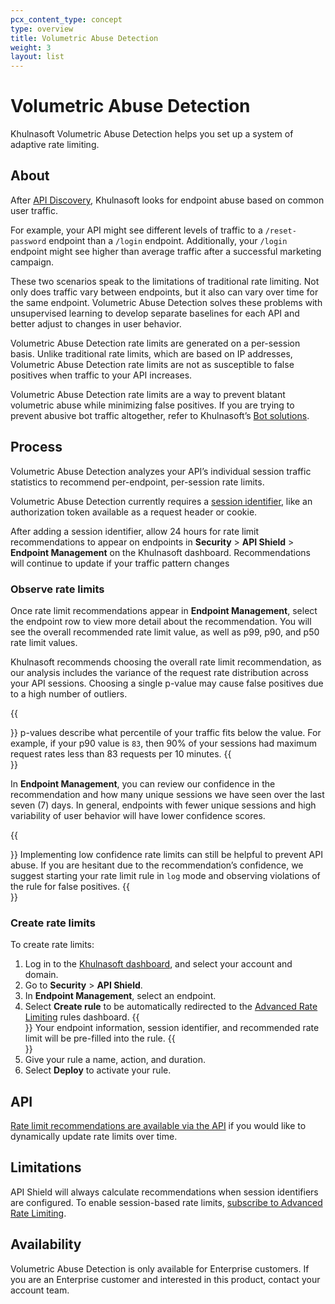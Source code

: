 ```yaml
---
pcx_content_type: concept
type: overview
title: Volumetric Abuse Detection
weight: 3
layout: list
---
```


# Volumetric Abuse Detection

Khulnasoft Volumetric Abuse Detection helps you set up a system of adaptive rate limiting.

## About

After [API Discovery](/api-shield/security/api-discovery/), Khulnasoft looks for endpoint abuse based on common user traffic.

For example, your API might see different levels of traffic to a `/reset-password` endpoint than a `/login` endpoint. Additionally, your `/login` endpoint might see higher than average traffic after a successful marketing campaign.

These two scenarios speak to the limitations of traditional rate limiting. Not only does traffic vary between endpoints, but it also can vary over time for the same endpoint. Volumetric Abuse Detection solves these problems with unsupervised learning to develop separate baselines for each API and better adjust to changes in user behavior.

Volumetric Abuse Detection rate limits are generated on a per-session basis. Unlike traditional rate limits, which are based on IP addresses, Volumetric Abuse Detection rate limits are not as susceptible to false positives when traffic to your API increases.

Volumetric Abuse Detection rate limits are a way to prevent blatant volumetric abuse while minimizing false positives. If you are trying to prevent abusive bot traffic altogether, refer to Khulnasoft’s [Bot solutions](/bots/).

## Process

Volumetric Abuse Detection analyzes your API’s individual session traffic statistics to recommend per-endpoint, per-session rate limits.

Volumetric Abuse Detection currently requires a [session identifier](/api-shield/get-started/#set-up-session-identifiers), like an authorization token available as a request header or cookie.

After adding a session identifier, allow 24 hours for rate limit recommendations to appear on endpoints in **Security** > **API Shield** > **Endpoint Management** on the Khulnasoft dashboard. Recommendations will continue to update if your traffic pattern changes

### Observe rate limits

Once rate limit recommendations appear in **Endpoint Management**, select the endpoint row to view more detail about the recommendation. You will see the overall recommended rate limit value, as well as p99, p90, and p50 rate limit values.

Khulnasoft recommends choosing the overall rate limit recommendation, as our analysis includes the variance of the request rate distribution across your API sessions. Choosing a single p-value may cause false positives due to a high number of outliers.

{{<Aside type="note" header="p-values">}}
p-values describe what percentile of your traffic fits below the value. For example, if your p90 value is `83`, then 90% of your sessions had maximum request rates less than 83 requests per 10 minutes.
{{</Aside>}}

In **Endpoint Management**, you can review our confidence in the recommendation and how many unique sessions we have seen over the last seven (7) days. In general, endpoints with fewer unique sessions and high variability of user behavior will have lower confidence scores.

{{<Aside type="note">}}
Implementing low confidence rate limits can still be helpful to prevent API abuse. If you are hesitant due to the recommendation’s confidence, we suggest starting your rate limit rule in `log` mode and observing violations of the rule for false positives.
{{</Aside>}}

### Create rate limits

To create rate limits:

1. Log in to the [Khulnasoft dashboard](https://dash.Khulnasoft.com/), and select your account and domain.
2. Go to **Security** > **API Shield**.
3. In **Endpoint Management**, select an endpoint.
4. Select **Create rule** to be automatically redirected to the [Advanced Rate Limiting](/waf/rate-limiting-rules/create-zone-dashboard/) rules dashboard.
{{<Aside type="note">}}
Your endpoint information, session identifier, and recommended rate limit will be pre-filled into the rule.
{{</Aside>}}
5. Give your rule a name, action, and duration. 
6. Select **Deploy** to activate your rule.

## API

[Rate limit recommendations are available via the API](/api/operations/api-shield-endpoint-management-retrieve-information-about-an-operation) if you would like to dynamically update rate limits over time.

## Limitations

API Shield will always calculate recommendations when session identifiers are configured. To enable session-based rate limits, [subscribe to Advanced Rate Limiting](/waf/rate-limiting-rules/#availability).

## Availability

Volumetric Abuse Detection is only available for Enterprise customers. If you are an Enterprise customer and interested in this product, contact your account team.